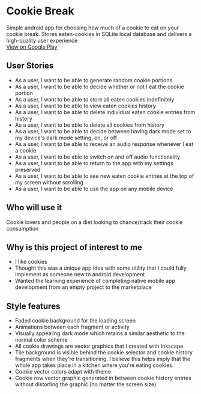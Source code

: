 # Cookie Break
Simple android app for choosing how much of a cookie to eat on your cookie break. Stores eaten-cookies in SQLite local database and delivers a high-quality user experience <br>
[View on Google Play](https://play.google.com/store/apps/details?id=com.markvangenderen.cookiebreak)

## User Stories
- As a user, I want to be able to generate random cookie portions
- As a user, I want to be able to decide whether or not I eat the cookie portion
- As a user, I want to be able to store all eaten cookies indefinitely
- As a user, I want to be able to view eaten cookies history
- As a user, I want to be able to delete individual eaten cookie entries from history
- As a user, I want to be able to delete all cookies from history
- As a user, I want to be able to decide between having dark mode set to my device's dark mode setting, on, or off
- As a user, I want to be able to receive an audio response whenever I eat a cookie
- As a user, I want to be able to switch on and off audio functionality
- As a user, I want to be able to return to the app with my settings preserved
- As a user, I want to be able to see new eaten cookie entries at the top of my screen without scrolling
- As a user, I want to be able to use the app on any mobile device

## Who will use it
Cookie lovers and people on a diet looking to chance/track their cookie consumption

## Why is this project of interest to me

- I like cookies
- Thought this was a unique app idea with some utility that I could fully implement as someone new to android development
- Wanted the learning experience of completing native mobile app development from an empty project to the marketplace

## Style features
- Faded cookie background for the loading screen
- Animations between each fragment or activity
- Visually appealing dark mode which retains a similar aesthetic to the normal color scheme
- All cookie drawings are vector graphics that I created with Inkscape
- Tile background is visible behind the cookie selector and cookie history fragments when they're transitioning. I believe this helps imply that the whole app takes place in a kitchen where you're eating cookies.
- Cookie vector colors adapt with theme
- Cookie row vector graphic generated in between cookie history entries without distorting the graphic (no matter the screen size)
